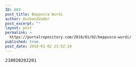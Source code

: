 ```yaml
---
ID: 603
post_title: Beppusca Wurdi
author: HusbandVader
post_excerpt: ""
layout: post
permalink: >
  https://portalrepository.com/2018/01/02/beppusca-wurdi/
published: true
post_date: 2018-01-02 21:52:10
---
```

<pre>210020202201</pre>